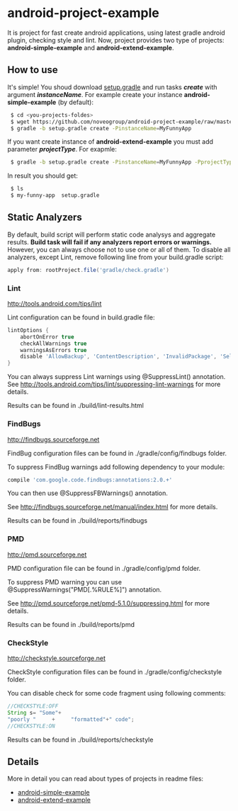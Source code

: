 android-project-example
=======================

It is project for fast create android applications, using latest gradle android plugin,   checking style and lint. Now, project provides two type of projects: **android-simple-example** and **android-extend-example**.

How to use
-----------------------

It's simple! You shoud download [setup.gradle](setup.gradle) and run tasks **_create_** with argument **_instanceName_**. For example create your instance **android-simple-example** (by default):
```bash
 $ cd <you-projects-foldes>
 $ wget https://github.com/noveogroup/android-project-example/raw/master/setup.gradle
 $ gradle -b setup.gradle create -PinstanceName=MyFunnyApp
```
If you want create instance of **android-extend-example** you must add parameter **_projectType_**. For exapmle:
```bash
 $ gradle -b setup.gradle create -PinstanceName=MyFunnyApp -PprojectType=android-extended-example
```

In result you should get:

```bash
 $ ls
 $ my-funny-app  setup.gradle
```

Static Analyzers
-----------------------

By default, build script will perform static code analysys and aggregate results. **Build task will fail if any analyzers report errors or warnings.** However, you can always choose not to use one or all of them.
To disable all analyzers, except Lint, remove following line from your build.gradle script:
```groovy
apply from: rootProject.file('gradle/check.gradle')
```

### Lint
http://tools.android.com/tips/lint

Lint configuration can be found in build.gradle file:
```groovy
lintOptions {
    abortOnError true
    checkAllWarnings true
    warningsAsErrors true
    disable 'AllowBackup', 'ContentDescription', 'InvalidPackage', 'SelectableText', 'SpUsage'
}
```
You can always suppress Lint warnings using @SuppressLint() annotation.
See http://tools.android.com/tips/lint/suppressing-lint-warnings for more details.

Results can be found in ./build/lint-results.html

### FindBugs
http://findbugs.sourceforge.net

FindBug configuration files can be found in ./gradle/config/findbugs folder.

To suppress FindBug warnings add following dependency to your module:
```groovy
compile 'com.google.code.findbugs:annotations:2.0.+'
```
You can then use @SuppressFBWarnings() annotation.

See http://findbugs.sourceforge.net/manual/index.html for more details.

Results can be found in ./build/reports/findbugs

### PMD
http://pmd.sourceforge.net

PMD configuration file can be found in ./gradle/config/pmd folder.

To suppress PMD warning you can use @SuppressWarnings("PMD[.%RULE%]") annotation.

See http://pmd.sourceforge.net/pmd-5.1.0/suppressing.html for more details.

Results can be found in ./build/reports/pmd

### CheckStyle
http://checkstyle.sourceforge.net

CheckStyle configuration files can be found in ./gradle/config/checkstyle folder.

You can disable check for some code fragment using following comments:
```java
//CHECKSTYLE:OFF
String s= "Some"+
"poorly "     +     "formatted"+" code";
//CHECKSTYLE:ON
```

Results can be found in ./build/reports/checkstyle

Details
----------------------

More in detail you can read about types of projects in readme files:

 + [android-simple-example](android-simple-example/README.md)
 + [android-extend-example](android-extended-example/README.md)
